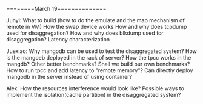 ========March 19==============

Junyi:
What to build (how to do the emulate and the map mechanism of remote in VM)
How the swap device works
How and why does tcpdump used for disaggregation?
How and why does blkdump used for disaggregation?
Latency characterization


Juexiao:
Why mangodb can be used to test the disaggregated system?
How is the mangoeb deployed in the rack of server? 
How the tpcc works in the mangdb? Other better benchmarks?
Shall we build our own benchmarks?
How to run tpcc and add latency to "remote memory"? 
Can directly deploy mangodb in the server instead of using container? 

Alex:
How the resources interference would look like?
Possible ways to implement the isolation(cache partition) in the disaggregated system?


